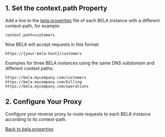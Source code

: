 ## 1. Set the context.path Property

Add a line to the [bela.properties](bela.properties.md) file of each BELA instance with a different context-path, for example:
```
context.path=customers
```
Now BELA will accept requests in this format:
```
https://{your-bela-host}/customers
```
Examples for three BELA instances using the same DNS subdomain and different context paths:
```
https://bela.mycompany.com/customers
https://bela.mycompany.com/billing
https://bela.mycompany.com/operations
```

## 2. Configure Your Proxy

Configure your reverse proxy to route requests to each BELA instance according to its context-path.

[Back to bela.properties](bela.properties.md)
